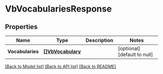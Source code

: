 # VbVocabulariesResponse

## Properties
Name | Type | Description | Notes
------------ | ------------- | ------------- | -------------
**Vocabularies** | [**[]VbVocabulary**](VbVocabulary.md) |  | [optional] [default to null]

[[Back to Model list]](../README.md#documentation-for-models) [[Back to API list]](../README.md#documentation-for-api-endpoints) [[Back to README]](../README.md)


